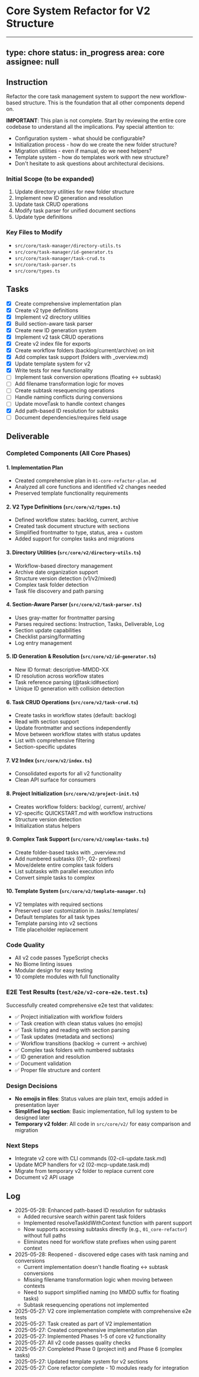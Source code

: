 # Core System Refactor for V2 Structure

---
type: chore
status: in_progress
area: core
assignee: null
---


## Instruction
Refactor the core task management system to support the new workflow-based structure. This is the foundation that all other components depend on.

**IMPORTANT**: This plan is not complete. Start by reviewing the entire core codebase to understand all the implications. Pay special attention to:
- Configuration system - what should be configurable?
- Initialization process - how do we create the new folder structure?
- Migration utilities - even if manual, do we need helpers?
- Template system - how do templates work with new structure?
- Don't hesitate to ask questions about architectural decisions.

### Initial Scope (to be expanded)
1. Update directory utilities for new folder structure
2. Implement new ID generation and resolution
3. Update task CRUD operations
4. Modify task parser for unified document sections
5. Update type definitions

### Key Files to Modify
- `src/core/task-manager/directory-utils.ts`
- `src/core/task-manager/id-generator.ts`
- `src/core/task-manager/task-crud.ts`
- `src/core/task-parser.ts`
- `src/core/types.ts`

## Tasks
- [x] Create comprehensive implementation plan
- [x] Create v2 type definitions
- [x] Implement v2 directory utilities
- [x] Build section-aware task parser
- [x] Create new ID generation system
- [x] Implement v2 task CRUD operations
- [x] Create v2 index file for exports
- [x] Create workflow folders (backlog/current/archive) on init
- [x] Add complex task support (folders with _overview.md)
- [x] Update template system for v2
- [x] Write tests for new functionality
- [ ] Implement task conversion operations (floating ↔ subtask)
- [ ] Add filename transformation logic for moves
- [ ] Create subtask resequencing operations
- [ ] Handle naming conflicts during conversions
- [ ] Update moveTask to handle context changes
- [x] Add path-based ID resolution for subtasks
- [ ] Document dependencies/requires field usage

## Deliverable
### Completed Components (All Core Phases)

#### 1. Implementation Plan
- Created comprehensive plan in `01-core-refactor-plan.md`
- Analyzed all core functions and identified v2 changes needed
- Preserved template functionality requirements

#### 2. V2 Type Definitions (`src/core/v2/types.ts`)
- Defined workflow states: backlog, current, archive
- Created task document structure with sections
- Simplified frontmatter to type, status, area + custom
- Added support for complex tasks and migrations

#### 3. Directory Utilities (`src/core/v2/directory-utils.ts`)
- Workflow-based directory management
- Archive date organization support
- Structure version detection (v1/v2/mixed)
- Complex task folder detection
- Task file discovery and path parsing

#### 4. Section-Aware Parser (`src/core/v2/task-parser.ts`)
- Uses gray-matter for frontmatter parsing
- Parses required sections: Instruction, Tasks, Deliverable, Log
- Section update capabilities
- Checklist parsing/formatting
- Log entry management

#### 5. ID Generation & Resolution (`src/core/v2/id-generator.ts`)
- New ID format: descriptive-MMDD-XX
- ID resolution across workflow states
- Task reference parsing (@task:id#section)
- Unique ID generation with collision detection

#### 6. Task CRUD Operations (`src/core/v2/task-crud.ts`)
- Create tasks in workflow states (default: backlog)
- Read with section support
- Update frontmatter and sections independently
- Move between workflow states with status updates
- List with comprehensive filtering
- Section-specific updates

#### 7. V2 Index (`src/core/v2/index.ts`)
- Consolidated exports for all v2 functionality
- Clean API surface for consumers

#### 8. Project Initialization (`src/core/v2/project-init.ts`)
- Creates workflow folders: backlog/, current/, archive/
- V2-specific QUICKSTART.md with workflow instructions
- Structure version detection
- Initialization status helpers

#### 9. Complex Task Support (`src/core/v2/complex-tasks.ts`)
- Create folder-based tasks with _overview.md
- Add numbered subtasks (01-, 02- prefixes)
- Move/delete entire complex task folders
- List subtasks with parallel execution info
- Convert simple tasks to complex

#### 10. Template System (`src/core/v2/template-manager.ts`)
- V2 templates with required sections
- Preserved user customization in .tasks/.templates/
- Default templates for all task types
- Template parsing into v2 sections
- Title placeholder replacement

### Code Quality
- All v2 code passes TypeScript checks
- No Biome linting issues
- Modular design for easy testing
- 10 complete modules with full functionality

### E2E Test Results (`test/e2e/v2-core-e2e.test.ts`)
Successfully created comprehensive e2e test that validates:
- ✅ Project initialization with workflow folders
- ✅ Task creation with clean status values (no emojis)
- ✅ Task listing and reading with section parsing
- ✅ Task updates (metadata and sections)
- ✅ Workflow transitions (backlog → current → archive)
- ✅ Complex task folders with numbered subtasks
- ✅ ID generation and resolution
- ✅ Document validation
- ✅ Proper file structure and content

### Design Decisions
- **No emojis in files**: Status values are plain text, emojis added in presentation layer
- **Simplified log section**: Basic implementation, full log system to be designed later
- **Temporary v2 folder**: All code in `src/core/v2/` for easy comparison and migration

### Next Steps
- Integrate v2 core with CLI commands (02-cli-update.task.md)
- Update MCP handlers for v2 (02-mcp-update.task.md)
- Migrate from temporary v2 folder to replace current core
- Document v2 API usage

## Log
- 2025-05-28: Enhanced path-based ID resolution for subtasks
  - Added recursive search within parent task folders
  - Implemented resolveTaskIdWithContext function with parent support
  - Now supports accessing subtasks directly (e.g., `01_core-refactor`) without full paths
  - Eliminates need for workflow state prefixes when using parent context
- 2025-05-28: Reopened - discovered edge cases with task naming and conversions
  - Current implementation doesn't handle floating ↔ subtask conversions
  - Missing filename transformation logic when moving between contexts
  - Need to support simplified naming (no MMDD suffix for floating tasks)
  - Subtask resequencing operations not implemented
- 2025-05-27: V2 core implementation complete with comprehensive e2e tests
- 2025-05-27: Task created as part of V2 implementation
- 2025-05-27: Created comprehensive implementation plan
- 2025-05-27: Implemented Phases 1-5 of core v2 functionality
- 2025-05-27: All v2 code passes quality checks
- 2025-05-27: Completed Phase 0 (project init) and Phase 6 (complex tasks)
- 2025-05-27: Updated template system for v2 sections
- 2025-05-27: Core refactor complete - 10 modules ready for integration
